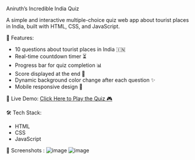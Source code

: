 Aniruth’s Incredible India Quiz

A simple and interactive multiple-choice quiz web app about tourist places in India, built with HTML, CSS, and JavaScript.

 📌 Features:
- 10 questions about tourist places in India 🇮🇳
- Real-time countdown timer ⏳
- Progress bar for quiz completion 📊
- Score displayed at the end 🎉
- Dynamic background color change after each question ✨
- Mobile responsive design 📱

🚀 Live Demo:
[Click Here to Play the Quiz 🎮](https://quizzzfirst.netlify.app/)

🛠️ Tech Stack:
- HTML
- CSS
- JavaScript

📸 Screenshots :
![image](https://github.com/user-attachments/assets/6eefeb71-4cff-47cf-aec9-c5033c3b5bcc)
![image](https://github.com/user-attachments/assets/1afff309-db93-442c-9f72-82eeb4057e63)



